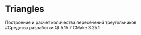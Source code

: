 # Triangles
Построение и расчет количества пересечений треугольников
#Средства разработки
Qt 5.15.7
CMake 3.25.1
